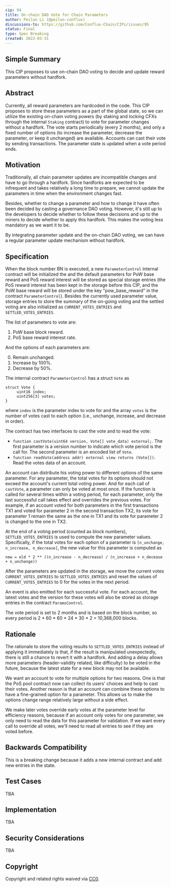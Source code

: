```yaml
---
cip: 94
title: On-chain DAO Vote for Chain Parameters
author: Peilun Li (@peilun-conflux)
discussions-to: https://github.com/Conflux-Chain/CIPs/issues/95
status: Final
type: Spec Breaking
created: 2022-03-31
---
```


<!--You can leave these HTML comments in your merged CIP and delete the visible duplicate text guides, they will not appear and may be helpful to refer to if you edit it again. This is the suggested template for new CIPs. Note that a CIP number will be assigned by an editor. When opening a pull request to submit your CIP, please use an abbreviated title in the filename, `CIP-draft_title_abbrev.md`. The title should be 44 characters or less.-->

## Simple Summary
<!--"If you can't explain it simply, you don't understand it well enough." Provide a simplified and layman-accessible explanation of the CIP.-->
This CIP proposes to use on-chain DAO voting to decide and update reward parameters without hardfork.

## Abstract
<!--A short (~200 word) description of the technical issue being addressed.-->
Currently, all reward parameters are hardcoded in the code. This CIP proposes to store these parameters as a part of the global state, so we can utilize the existing on-chain voting powers (by staking and locking CFXs through the internal `Staking` contract) to vote for parameter changes without a hardfork. The vote starts periodically (every 2 months), and only a fixed number of options (to increase the parameter, decrease the parameter, or keep it unchanged) are available. Accounts can cast their vote by sending transactions. The parameter state is updated when a vote period ends.

## Motivation
<!--The motivation is critical for CIPs that want to change the Conflux protocol. It should clearly explain why the existing protocol specification is inadequate to address the problem that the CIP solves. CIP submissions without sufficient motivation may be rejected outright.-->
Traditionally, all chain parameter updates are incompatible changes and have to go through a hardfork. Since hardforks are expected to be infrequent and takes relatively a long time to prepare, we cannot update the parameters in time when the environment changes fast. 

Besides, whether to change a parameter and how to change it have often been decided by casting a governance DAO voting. However, it's still up to the developers to decide whether to follow these decisions and up to the miners to decide whether to apply this hardfork. This makes the voting less mandatory as we want it to be.

By integrating parameter update and the on-chain DAO voting, we can have a regular parameter update mechanism without hardfork.

## Specification
<!--The technical specification should describe the syntax and semantics of any new feature. The specification should be detailed enough to allow competing, interoperable implementations for any of the current Conflux platforms ([conflux-rust](https://github.com/Conflux-Chain/conflux-rust)).-->

When the block number BN is executed, a new `ParameterControl` internal contract will be initialized the and the default parameters for PoW base reward and PoS reward interest will be stored as special storage entries (the PoS reward interest has been kept in the storage before this CIP, and the PoW base reward will be stored under the key "pow_base_reward" in the contract `ParameterControl`). Besides the currently used parameter value, storage entries to store the summary of the on-going voting and the settled voting are also initialized as `CURRENT_VOTES_ENTRIES` and `SETTLED_VOTES_ENTRIES`.

The list of parameters to vote are:

1. PoW base block reward.
2. PoS base reward interest rate.

And the options of each parameters are:

0. Remain unchanged.
1. Increase by 100%.
2. Decrease by 50%.

The internal contract `ParameterControl` has a struct `Vote` as 
```
struct Vote {
     uint16 index;
     uint256[3] votes;
}
```
where `index` is the parameter index to vote for and the array `votes` is the number of votes cast to each option (i.e., unchange, increase, and decrease in order).

The contract has two interfaces to cast the vote and to read the vote: 

* `function castVote(uint64 version, Vote[] vote_data) external;`. The first parameter is a version number to indicate which vote period is the call for. The second parameter is an encoded list of `Vote`.
* `function readVote(address addr) external view returns (Vote[])`. Read the votes data of an account.

An account can distribute his voting power to different options of the same parameter. For any parameter, the total votes for its options should not exceed the account's current total voting power. And for each call of `castVote`, a parameter can only be voted at most once. If the function is called for several times within a voting period, for each parameter, only the last successful call takes effect and overrides the previous votes. For example, if an account voted for both parameters in the first transactions TX1 and voted for parameter 2 in the second transaction TX2, its vote for parameter 1 remain the same as the one in TX1 and its vote for parameter 2 is changed to the one in TX2.

At the end of a voting period (counted as block numbers), `SETTLED_VOTES_ENTRIES` is used to compute the new parameter values. Specifically, if the total votes for each option of a parameter is `[n_unchange, n_increase, n_decrease]`, the new value for this parameter is computed as 

```
new = old * 2 ** ((n_increase - n_decrease) / (n_increase + n_decease + n_unchange))
```

After the parameters are updated in the storage, we move the current votes `CURRENT_VOTES_ENTRIES` to `SETTLED_VOTES_ENTRIES` and reset the values of `CURRENT_VOTES_ENTRIES` to 0 for the votes in the next period.

An event is also emitted for each successful vote. For each account, the latest votes and the version for these votes will also be stored as storage entries in the contract `ParamsControl`.

The vote period is set to 2 months and is based on the block number, so every period is 2 * 60 * 60 * 24 * 30 * 2 = 10,368,000 blocks.

## Rationale
<!--The rationale fleshes out the specification by describing what motivated the design and why particular design decisions were made. It should describe alternate designs that were considered and related work, e.g. how the feature is supported in other languages. The rationale may also provide evidence of consensus within the community, and should discuss important objections or concerns raised during discussion.-->
The rationale to store the voting results to `SETTLED_VOTES_ENTRIES` instead of applying it immediately is that, if the result is manipulated unexpectedly, there is still a chance to revert it with a hardfork. And adding a delay allows more parameters (header-validity related, like difficulty) to be voted in the future, because the latest state for a new block may not be available.

We want an account to vote for multiple options for two reasons. One is that the PoS pool contract now can collect its users' choices and help to cast their votes. Another reason is that an account can combine these options to have a fine-grained option for a parameter. This allows us to make the options change range relatively large without a side effect.

We make later votes override early votes at the parameter level for efficiency reasons, because if an account only votes for one parameter, we only need to read the data for this parameter for validation. If we want every call to override all votes, we'll need to read all entries to see if they are voted before.

## Backwards Compatibility
<!--All CIPs that introduce backwards incompatibilities must include a section describing these incompatibilities and their severity. The CIP must explain how the author proposes to deal with these incompatibilities. CIP submissions without a sufficient backwards compatibility treatise may be rejected outright.-->
This is a breaking change because it adds a new internal contract and add new entries in the state. 

## Test Cases
<!--Test cases for an implementation are mandatory for CIPs that are affecting consensus changes. Other CIPs can choose to include links to test cases if applicable.-->
TBA

## Implementation
<!--The implementations must be completed before any CIP is given status "Final", but it need not be completed before the CIP is accepted. While there is merit to the approach of reaching consensus on the specification and rationale before writing code, the principle of "rough consensus and running code" is still useful when it comes to resolving many discussions of API details.-->
TBA

## Security Considerations
<!--All CIPs must contain a section that discusses the security implications/considerations relevant to the proposed change. Include information that might be important for security discussions, surfaces risks and can be used throughout the life cycle of the proposal. E.g. include security-relevant design decisions, concerns, important discussions, implementation-specific guidance and pitfalls, an outline of threats and risks and how they are being addressed. CIP submissions missing the "Security Considerations" section will be rejected. a CIP cannot proceed to status "Final" without a Security Considerations discussion deemed sufficient by the reviewers.-->
TBA

## Copyright
Copyright and related rights waived via [CC0](https://creativecommons.org/publicdomain/zero/1.0/).

